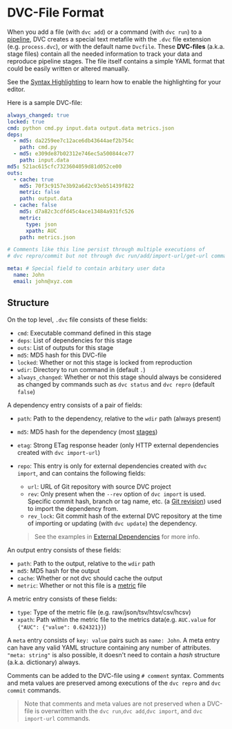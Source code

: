 # DVC-File Format

When you add a file (with `dvc add`) or a command (with `dvc run`) to a
[pipeline](/doc/command-reference/pipeline), DVC creates a special text metafile
with the `.dvc` file extension (e.g. `process.dvc`), or with the default name
`Dvcfile`. These **DVC-files** (a.k.a. stage files) contain all the needed
information to track your data and reproduce pipeline stages. The file itself
contains a simple YAML format that could be easily written or altered manually.

See the [Syntax Highlighting](/doc/install/plugins) to learn how to enable the
highlighting for your editor.

Here is a sample DVC-file:

```yaml
always_changed: true
locked: true
cmd: python cmd.py input.data output.data metrics.json
deps:
  - md5: da2259ee7c12ace6db43644aef2b754c
    path: cmd.py
  - md5: e309de87b02312e746ec5a500844ce77
    path: input.data
md5: 521ac615cfc7323604059d81d052ce00
outs:
  - cache: true
    md5: 70f3c9157e3b92a6d2c93eb51439f822
    metric: false
    path: output.data
  - cache: false
    md5: d7a82c3cdfd45c4ace13484a931fc526
    metric:
      type: json
      xpath: AUC
    path: metrics.json

# Comments like this line persist through multiple executions of
# dvc repro/commit but not through dvc run/add/import-url/get-url commands.

meta: # Special field to contain arbitary user data
  name: John
  email: john@xyz.com
```

## Structure

On the top level, `.dvc` file consists of these fields:

- `cmd`: Executable command defined in this stage
- `deps`: List of dependencies for this stage
- `outs`: List of <abbr>outputs</abbr> for this stage
- `md5`: MD5 hash for this DVC-file
- `locked`: Whether or not this stage is locked from reproduction
- `wdir`: Directory to run command in (default `.`)
- `always_changed`: Whether or not this stage should always be considered as
  changed by commands such as `dvc status` and `dvc repro` (default `false`)

A dependency entry consists of a pair of fields:

- `path`: Path to the dependency, relative to the `wdir` path (always present)
- `md5`: MD5 hash for the dependency (most [stages](/doc/command-reference/run))
- `etag`: Strong ETag response header (only HTTP <abbr>external
  dependencies</abbr> created with `dvc import-url`)
- `repo`: This entry is only for external dependencies created with
  `dvc import`, and can contains the following fields:

  - `url`: URL of Git repository with source DVC project
  - `rev`: Only present when the `--rev` option of `dvc import` is used.
    Specific commit hash, branch or tag name, etc. (a
    [Git revision](https://git-scm.com/docs/revisions)) used to import the
    dependency from.
  - `rev_lock`: Git commit hash of the external <abbr>DVC repository</abbr> at
    the time of importing or updating (with `dvc update`) the dependency.

  > See the examples in
  > [External Dependencies](/doc/user-guide/external-dependencies) for more
  > info.

An output entry consists of these fields:

- `path`: Path to the output, relative to the `wdir` path
- `md5`: MD5 hash for the output
- `cache`: Whether or not dvc should cache the output
- `metric`: Whether or not this file is a
  [metric](/doc/command-reference/metrics) file

A metric entry consists of these fields:

- `type`: Type of the metric file (e.g. raw/json/tsv/htsv/csv/hcsv)
- `xpath`: Path within the metric file to the metrics data(e.g. `AUC.value` for
  `{"AUC": {"value": 0.624321}}`)

A `meta` entry consists of `key: value` pairs such as `name: John`. A meta entry
can have any valid YAML structure containing any number of attributes.
`"meta: string"` is also possible, it doesn't need to contain a _hash_ structure
(a.k.a. dictionary) always.

Comments can be added to the DVC-file using `# comment` syntax. Comments and
meta values are preserved among executions of the `dvc repro` and `dvc commit`
commands.

> Note that comments and meta values are not preserved when a DVC-file is
> overwritten with the `dvc run`,`dvc add`,`dvc import`, and `dvc import-url`
> commands.
